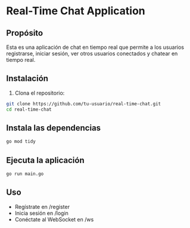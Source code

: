 # Real-Time Chat Application

## Propósito

Esta es una aplicación de chat en tiempo real que permite a los usuarios registrarse, iniciar sesión, ver otros usuarios conectados y chatear en tiempo real.

## Instalación

1. Clona el repositorio:

```sh
git clone https://github.com/tu-usuario/real-time-chat.git
cd real-time-chat
```

## Instala las dependencias

```sh
go mod tidy
```

## Ejecuta la aplicación

```sh
go run main.go
```

## Uso

- Regístrate en /register
- Inicia sesión en /login
- Conéctate al WebSocket en /ws
